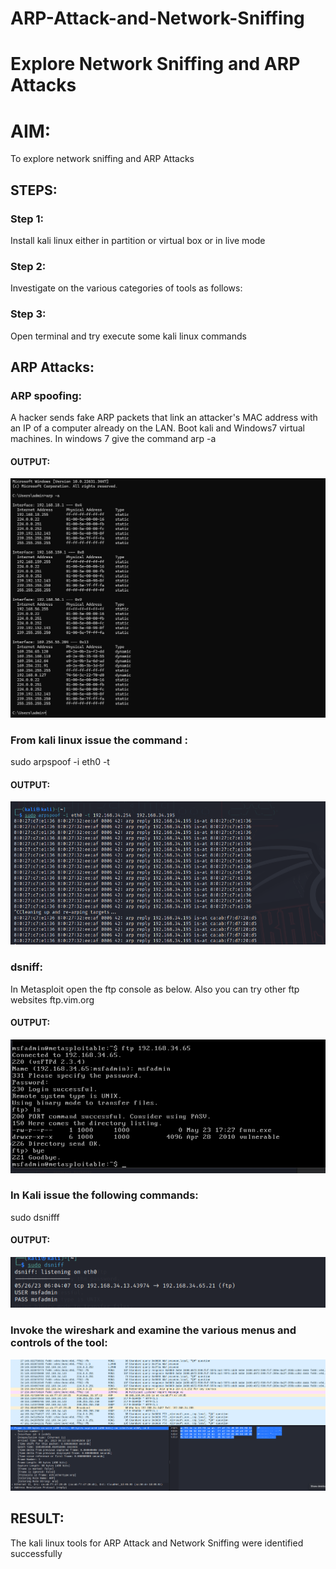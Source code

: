 # ARP-Attack-and-Network-Sniffing
# Explore Network Sniffing and ARP Attacks

# AIM:

To explore network sniffing and ARP Attacks

## STEPS:

### Step 1:

Install kali linux either in partition or virtual box or in live mode

### Step 2:

Investigate on the various categories of tools as follows:


### Step 3:
Open terminal and try execute some kali linux commands

## ARP Attacks:  
### ARP spoofing: 
A hacker sends fake ARP packets that link an attacker's MAC address with an IP of a computer already on the LAN. 
Boot kali and Windows7 virtual machines.
In windows 7 give the command arp -a
#### OUTPUT:
![alt text](<Screenshot 2024-04-24 082027.png>)

### From kali linux issue the command :
sudo arpspoof -i eth0 -t <target system> <gateway>
#### OUTPUT:
![alt text](VirtualBox_kali-linux-2024.1-virtualbox-amd64_12_04_2024_10_42sudo.png)

### dsniff:
In Metasploit open the ftp console as below. Also you can try other ftp websites ftp.vim.org
#### OUTPUT:
![alt text](VirtualBox_kali-linux-2024.1-virtualbox-amd64_24_04_2024_10_42ds.png)


### In Kali issue the following commands:
sudo dsnifff
#### OUTPUT:
![alt text](VirtualBox_kali-linux-2024.1-virtualbox-amd64_24_04_2024_10_42dsniff.png)


### Invoke the wireshark and examine the various menus  and controls of the tool:
![alt text](VirtualBox_kali-linux-2024.1-virtualbox-amd64_12_04_2024_10_42invo.png)
## RESULT:
The kali linux tools for ARP Attack and Network Sniffing were identified successfully
